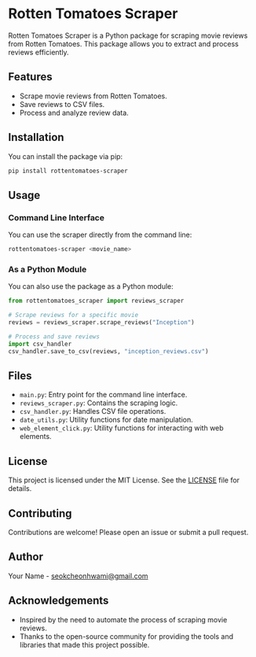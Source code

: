 # Rotten Tomatoes Scraper

Rotten Tomatoes Scraper is a Python package for scraping movie reviews from Rotten Tomatoes. This package allows you to extract and process reviews efficiently.

## Features

- Scrape movie reviews from Rotten Tomatoes.
- Save reviews to CSV files.
- Process and analyze review data.

## Installation

You can install the package via pip:

```bash
pip install rottentomatoes-scraper
```

## Usage

### Command Line Interface

You can use the scraper directly from the command line:

```bash
rottentomatoes-scraper <movie_name>
```

### As a Python Module

You can also use the package as a Python module:

```python
from rottentomatoes_scraper import reviews_scraper

# Scrape reviews for a specific movie
reviews = reviews_scraper.scrape_reviews("Inception")

# Process and save reviews
import csv_handler
csv_handler.save_to_csv(reviews, "inception_reviews.csv")
```

## Files

- `main.py`: Entry point for the command line interface.
- `reviews_scraper.py`: Contains the scraping logic.
- `csv_handler.py`: Handles CSV file operations.
- `date_utils.py`: Utility functions for date manipulation.
- `web_element_click.py`: Utility functions for interacting with web elements.

## License

This project is licensed under the MIT License. See the [LICENSE](LICENSE) file for details.

## Contributing

Contributions are welcome! Please open an issue or submit a pull request.

## Author

Your Name - [seokcheonhwami@gmail.com](mailto:your.seokcheonhwami@gmail.com)

## Acknowledgements

- Inspired by the need to automate the process of scraping movie reviews.
- Thanks to the open-source community for providing the tools and libraries that made this project possible.